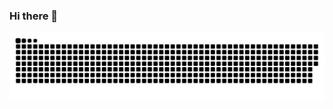 ### Hi there 👋

![snake svg](https://github.com/mfteloglu/mfteloglu/blob/output/github-contribution-grid-snake.svg)


<!--
Snake eating gif -> https://medium.com/@mervekarabulut/readme-ye-snake-eating-contribution-nas%C4%B1l-eklenir-a8667596ec3e


**mfteloglu/mfteloglu** is a ✨ _special_ ✨ repository because its `README.md` (this file) appears on your GitHub profile.

Here are some ideas to get you started:

- 🔭 I’m currently working on ...
- 🌱 I’m currently learning ...
- 👯 I’m looking to collaborate on ...
- 🤔 I’m looking for help with ...
- 💬 Ask me about ...
- 📫 How to reach me: ...
- 😄 Pronouns: ...
- ⚡ Fun fact: ...
-->
